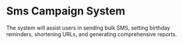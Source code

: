 # Sms Campaign System

The system will assist users in sending bulk SMS, setting birthday reminders, shortening URLs, and 
generating comprehensive reports.
